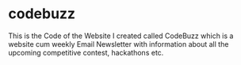 # codebuzz
This is the Code of the Website I created called CodeBuzz which is a website cum weekly Email Newsletter with information about all the upcoming competitive contest, hackathons etc.
